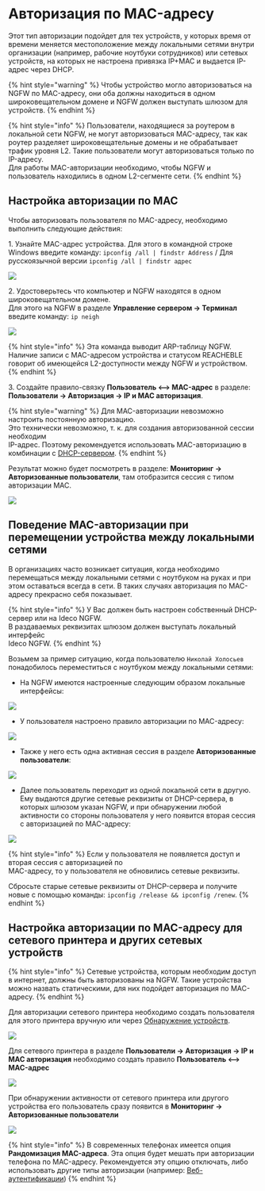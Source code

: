 # Авторизация по MAC-адресу

Этот тип авторизации подойдет для тех устройств, у которых время от времени меняется местоположение между локальными сетями внутри организации (например, рабочие ноутбуки сотрудников) или сетевых устройств, на которых не настроена привязка IP+MAC и выдается IP-адрес через DHCP.

{% hint style="warning" %}
Чтобы устройство могло авторизоваться на NGFW по MAC-адресу, они оба должны находиться в одном широковещательном домене и NGFW должен выступать шлюзом для устройств.
{% endhint %}

{% hint style="info" %}
Пользователи, находящиеся за роутером в локальной сети NGFW, не могут авторизоваться MAC-адресу, так как роутер разделяет широковещательные домены и не обрабатывает трафик уровня L2. Такие пользователи могут авторизоваться только по IP-адресу. \
Для работы MAC-авторизации необходимо, чтобы NGFW и пользователь находились в одном L2-сегменте сети.
{% endhint %}

## Настройка авторизации по MAC

Чтобы авторизовать пользователя по MAC-адресу, необходимо выполнить следующие действия:

1\. Узнайте MAC-адрес устройства. Для этого в командной строке Windows введите команду: `ipconfig /all | findstr Address` /
Для русскоязычной версии `ipconfig /all | findstr адрес`

![](/.gitbook/assets/mac-authorization8.png)

2\. Удостоверьтесь что компьютер и NGFW находятся в одном широковещательном домене.\
Для этого на NGFW в разделе **Управление сервером -> Терминал** введите команду: `ip neigh`

![](/.gitbook/assets/mac-authorization9.png)

{% hint style="info" %}
Эта команда выводит ARP-таблицу NGFW. Наличие записи с MAC-адресом устройства и статусом REACHEBLE говорит об имеющейся L2-доступности между NGFW и устройством.
{% endhint %}

3\. Создайте правило-связку **Пользователь <--> MAC-адрес** в разделе:\
**Пользователи -> Авторизация -> IP и MAC авторизация**.

{% hint style="warning" %}
Для MAC-авторизации невозможно настроить постоянную авторизацию.\
Это технически невозможно, т. к. для создания авторизованной сессии необходим\
IP-адрес. Поэтому рекомендуется использовать MAC-авторизацию в комбинации с [DHCP-сервером](/settings/services/dhcp.md).
{% endhint %}

Результат можно будет посмотреть в разделе: **Мониторинг -> Авторизованные пользователи**, там отобразится сессия с типом авторизации MAC.

![](/.gitbook/assets/mac-authorization.png)

## Поведение MAC-авторизации при перемещении устройства между локальными сетями

В организациях часто возникает ситуация, когда необходимо перемещаться между локальными сетями с ноутбуком на руках и при этом оставаться всегда в сети. В таких случаях авторизация по MAC-адресу прекрасно себя показывает.

{% hint style="info" %}
У Вас должен быть настроен собственный DHCP-сервер или на Ideco NGFW.\
В раздаваемых реквизитах шлюзом должен выступать локальный интерфейс\
Ideco NGFW.
{% endhint %}

Возьмем за пример ситуацию, когда пользователю `Николай Холосьев` понадобилось переместиться с ноутбуком между локальными сетями:

* На NGFW имеются настроенные следующим образом локальные интерфейсы:

![](/.gitbook/assets/mac-authorization1.png)

* У пользователя настроено правило авторизации по MAC-адресу:

![](/.gitbook/assets/mac-authorization2.png)

* Также у него есть одна активная сессия в разделе **Авторизованные пользователи**:

![](/.gitbook/assets/mac-authorization3.png)

* Далее пользователь переходит из одной локальной сети в другую. Ему выдаются другие сетевые реквизиты от DHCP-сервера, в которых шлюзом указан NGFW, и при обнаружении любой активности со стороны пользователя у него появится вторая сессия с авторизацией по MAC-адресу:

![](/.gitbook/assets/mac-authorization4.png)

{% hint style="info" %}
Если у пользователя не появляется доступ и вторая сессия с авторизацией по\
MAC-адресу, то у пользователя не обновились сетевые реквизиты.

Сбросьте старые сетевые реквизиты от DHCP-сервера и получите новые с помощью команды: `ipconfig /release && ipconfig /renew`.
{% endhint %}

## Настройка авторизации по MAC-адресу для сетевого принтера и других сетевых устройств

{% hint style="info" %}
Сетевые устройства, которым необходим доступ в интернет, должны быть авторизованы на NGFW. Такие устройства можно назвать статическими, для них подойдет авторизация по MAC-адресу.
{% endhint %}

Для авторизации сетевого принтера необходимо создать пользователя для этого принтера вручную или через [Обнаружение устройств](/settings/users/device-discovery.md).

![](/.gitbook/assets/mac-authorization5.png)

Для сетевого принтера в разделе **Пользователи -> Авторизация -> IP и MAC авторизация** необходимо создать правило **Пользователь <--> MAC-адрес**

![](/.gitbook/assets/mac-authorization6.png)

При обнаружении активности от сетевого принтера или другого устройства
его пользователь сразу появится в **Мониторинг -> Авторизованные пользователи**

![](/.gitbook/assets/mac-authorization7.png)

{% hint style="info" %}
В современных телефонах имеется опция **Рандомизация MAC-адреса**. Эта опция будет мешать при авторизации телефона по MAC-адресу. Рекомендуется эту опцию отключать, либо использовать другие типы авторизации (например: [Веб-аутентификации](/settings/users/authorization/web-authorization.md))
{% endhint %}
